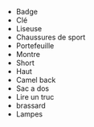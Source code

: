 - Badge 
- Clé 
- Liseuse 
- Chaussures de sport 
- Portefeuille 
- Montre 
- Short 
- Haut 
- Camel back 
- Sac a dos 
- Lire un truc 
- brassard 
- Lampes